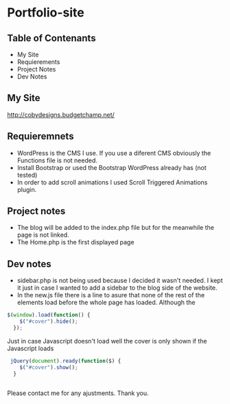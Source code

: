 # Portfolio-site

## Table of Contenants
- My Site
- Requierements
- Project Notes
- Dev Notes

## My Site

http://cobydesigns.budgetchamp.net/

## Requieremnets

- WordPress is the CMS I use. If you use a diferent CMS obviously the Functions file is not needed.
- Install Bootstrap or used the Bootstrap WordPress already has (not tested)
- In order to add scroll animations I used Scroll Triggered Animations plugin.

 ## Project notes 
 
 - The blog will be added to the index.php file but for the meanwhile the page is not linked.
 - The Home.php is the first displayed page
 
 ## Dev notes
 
 - sidebar.php is not being used because I decided it wasn't needed. I kept it just in case I wanted to add a sidebar to the blog side of the website.
 - In the new.js file there is a line to asure that none of the rest of the elements load before the whole page has loaded. Although the 
```javascript
$(window).load(function() {
    $("#cover").hide();
  });
```
Just in case Javascript doesn't load well the cover is only shown if the Javascript loads

```javascript
 jQuery(document).ready(function($) {
    $("#cover").show();
  }
  
```

Please contact me for any ajustments. Thank you.


